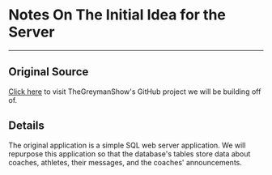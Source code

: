 # Notes On The Initial Idea for the Server
---
## Original Source
[Click here](https://github.com/TheGreymanShow/web_application_using_sql) to visit TheGreymanShow's GitHub project we will be building off of.

## Details
The original application is a simple SQL web server application.
We will repurpose this application so that the database's tables
store data about coaches, athletes, their messages, and the coaches' announcements.
